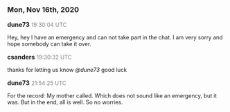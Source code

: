 ### Mon, Nov 16th, 2020

**dune73** <span style="color: grey; font-size: 90%;">19:30:04 UTC</span>

<span style="font-size: 90%;">Hey, hey I have an emergency and can not take part in the chat. I am very sorry and hope somebody can take it over.</span>

**csanders** <span style="color: grey; font-size: 90%;">19:30:32 UTC</span>

<span style="font-size: 90%;">thanks for letting us know _@dune73_ good luck</span>

**dune73** <span style="color: grey; font-size: 90%;">21:54:25 UTC</span>

<span style="font-size: 90%;">For the record: My mother called. Which does not sound like an emergency, but it was. But in the end, all is well. So no worries.</span>

